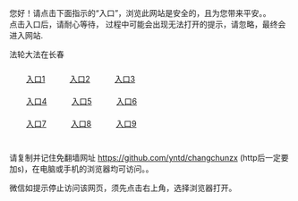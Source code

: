 您好！请点击下面指示的“入口”，浏览此网站是安全的，且为您带来平安。。 <br/>
点击入口后，请耐心等待， 过程中可能会出现无法打开的提示，请忽略，最终会进入网站. </br>

法轮大法在长春<br/>
<div style="padding:10px"><a style="margin:20px" target="_blank" href="https://dn3g9xjoeg5gd.cloudfront.net/2Qpsp?kuljxsv" id="ccLink1" rel="nofollow">入口1</a> <a target="_blank" style="margin:20px" href="https://d13kg909zjwyvt.cloudfront.net/2Qpsp?bxkiv" id="ccLink2" rel="nofollow">入口2</a> <a style="margin:20px" target="_blank" href="https://d19unla5ht54rw.cloudfront.net/2Qpsp?aaakugh" id="ccLink3" rel="nofollow">入口3</a></div>

<div style="padding:10px" ><a style="margin:20px" target="_blank" href="https://dn3g9xjoeg5gd.cloudfront.net/2Qpsp?kuljxsv" id="ccLink4" rel="nofollow">入口4</a> <a style="margin:20px" href="https://d13kg909zjwyvt.cloudfront.net/2Qpsp?bxkiv" target="_blank" id="ccLink5" rel="nofollow">入口5</a> <a style="margin:20px" href="https://d19unla5ht54rw.cloudfront.net/2Qpsp?aaakugh" target="_blank" id="ccLink6" rel="nofollow">入口6</a></div>

<div style="padding:10px"><a style="margin:20px" target="_blank" href="https://dn3g9xjoeg5gd.cloudfront.net/2Qpsp?kuljxsv" id="ccLink7" rel="nofollow">入口7</a> <a style="margin:20px" href="https://d13kg909zjwyvt.cloudfront.net/2Qpsp?bxkiv" target="_blank" id="ccLink8" rel="nofollow">入口8</a> <a style="margin:20px" target="_blank" href="https://d19unla5ht54rw.cloudfront.net/2Qpsp?aaakugh" id="ccLink9" rel="nofollow">入口9</a></div>

<br/>



请复制并记住免翻墙网址 https://github.com/yntd/changchunzx (http后一定要加s)，在电脑或手机的浏览器均可访问。。<br/>

微信如提示停止访问该网页，须先点击右上角，选择浏览器打开。

